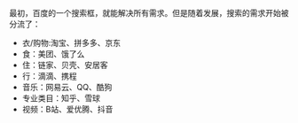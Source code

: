 最初，百度的一个搜索框，就能解决所有需求。但是随着发展，搜索的需求开始被分流了：

- 衣/购物:淘宝、拼多多、京东
- 食：美团、饿了么
- 住：链家、贝壳、安居客
- 行：滴滴、携程
- 音乐：网易云、QQ、酷狗
- 专业类目：知乎、雪球
- 视频：B站、爱优腾、抖音